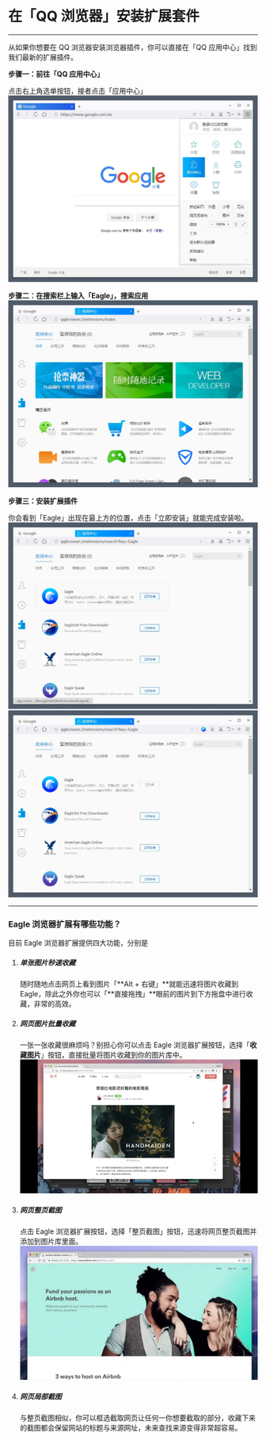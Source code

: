 # 在「QQ 浏览器」安装扩展套件

---

从如果你想要在 QQ 浏览器安装浏览器插件，你可以直接在「QQ 应用中心」找到我们最新的扩展插件。

**步骤一：前往「QQ 应用中心」**

点击右上角选单按钮，接者点击「应用中心」![](/assets/qqbrowser-step-2.jpg)

**步骤二：在搜索栏上输入「Eagle」，搜索应用**![](/assets/qqbrowser-step-3.jpg)

**步骤三：安装扩展插件**

你会看到「Eagle」出现在最上方的位置，点击「立即安装」就能完成安装啦。![](/assets/qqbrowser-step-4.jpg)![](/assets/qqbrowser-step-5.jpg)

---

### Eagle 浏览器扩展有哪些功能？

目前 Eagle 浏览器扩展提供四大功能，分别是

1. ##### **单张图片秒速收藏**

   随时随地点击网页上看到图片「**Alt + 右键」**就能迅速将图片收藏到 Eagle，除此之外你也可以「**直接拖拽」**眼前的图片到下方拖盘中进行收藏，非常的高效。

2. ##### **网页图片批量收藏**

   一张一张收藏很麻烦吗？别担心你可以点击 Eagle 浏览器扩展按钮，选择「**收藏图片**」按钮，直接批量将图片收藏到你的图片库中。  
   ![](https://github.com/Augus/Eagle-Documents/blob/master/assets/extension_batch_collect.gif?raw=true)

3. ##### **网页整页截图**

   点击 Eagle 浏览器扩展按钮，选择「整页截图」按钮，迅速将网页整页截图并添加到图片库里面。  
   ![](https://github.com/Augus/Eagle-Documents/blob/master/assets/extension_entrie_capture.gif?raw=true)

4. ##### **网页局部截图**

   与整页截图相似，你可以框选截取网页让任何一你想要截取的部分，收藏下来的截图都会保留网站的标题与来源网址，未来查找来源变得非常超容易。



